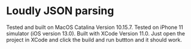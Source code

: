 #  Loudly JSON parsing

Tested and built on MacOS Catalina Version 10.15.7.
Tested on iPhone 11 simulator (iOS version 13.0).
Built with XCode Version 11.0.
Just open the project in XCode and click the build and run buttton and it should work.
